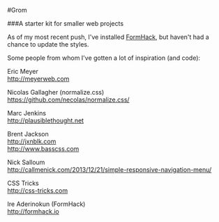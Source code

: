 #Grom

###A starter kit for smaller web projects

As of my most recent push, I've installed [FormHack](http://formhack.io), but haven't had a chance to update the styles.

Some people from whom I've gotten a lot of inspiration (and code):

Eric Meyer  
http://meyerweb.com

Nicolas Gallagher (normalize.css)  
https://github.com/necolas/normalize.css/

Marc Jenkins  
http://plausiblethought.net

Brent Jackson  
http://jxnblk.com  
http://www.basscss.com

Nick Salloum  
http://callmenick.com/2013/12/21/simple-responsive-navigation-menu/

CSS Tricks  
http://css-tricks.com

Ire Aderinokun (FormHack)  
http://formhack.io
